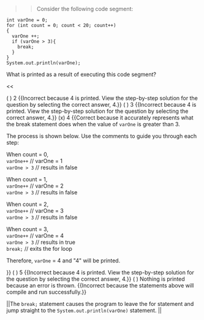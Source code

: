 >>Consider the following code segment:
<pre><code class="java language-java">int varOne = 0;
for (int count = 0; count &lt; 20; count++)
{
  varOne ++;
  if (varOne &gt; 3){
    break;
  }
}
System.out.println(varOne);
</code></pre>
<p>What is printed as a result of executing this code segment?</p><<

( ) 2 {{Incorrect because 4 is printed. View the step-by-step solution for the question by selecting the correct answer, 4.}}
( ) 3 {{Incorrect because 4 is printed. View the step-by-step solution for the question by selecting the correct answer, 4.}}
(x) 4 {{Correct because it accurately represents what the break statement does when the value of <code>varOne</code> is greater than 3.
<p>The process is shown below. Use the comments to guide you through each step:</p>
<p>When count = 0,<br/>
<code>varOne++</code> // varOne = 1<br/>
<code>varOne &gt; 3</code> // results in false</p>
<p>When count = 1,<br/>
<code>varOne++</code> // varOne = 2<br/>
<code>varOne &gt; 3</code> // results in false</p>
<p>When count = 2,<br/>
<code>varOne++</code> // varOne = 3<br/>
<code>varOne &gt; 3</code> // results in false</p>
<p>When count = 3,<br/>
<code>varOne++</code> // varOne = 4<br/>
<code>varOne &gt; 3</code> // results in true<br/>
<code>break;</code> // exits the for loop</p>
<p>Therefore, <code>varOne</code> = 4 and "4" will be printed.</p>}}
( ) 5 {{Incorrect because 4 is printed. View the step-by-step solution for the question by selecting the correct answer, 4.}}
( ) Nothing is printed because an error is thrown. {{Incorrect because the statements above will compile and run successfully.}}

||The <code>break;</code> statement causes the program to leave the for statement and jump straight to the <code>System.out.println(varOne)</code> statement. ||
